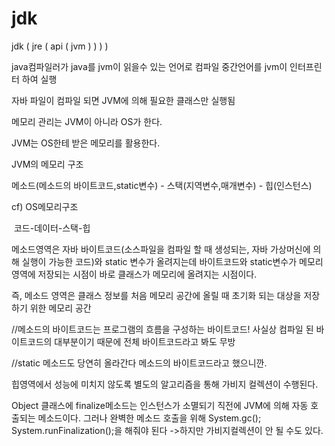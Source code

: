 # jdk



jdk ( jre ( api ( jvm ) ) ) )

java컴파일러가 java를 jvm이 읽을수 있는 언어로 컴파일 중간언어를 jvm이 인터프린터 하여 실행

자바 파일이 컴파일 되면 JVM에 의해 필요한 클래스만 실행됨

메모리 관리는 JVM이 아니라 OS가 한다.

JVM는 OS한테 받은 메모리를 활용한다.

 

JVM의 메모리 구조

메소드(메소드의 바이트코드,static변수) - 스택(지역변수,매개변수) - 힙(인스턴스)

cf) OS메모리구조

​    코드-데이터-스택-힙

 

메소드영역은 자바 바이트코드(소스파일을 컴파일 할 때 생성되는, 자바 가상머신에 의해 실행이 가능한 코드)와 static 변수가 올려지는데 바이트코드와 static변수가 메모리 영역에 저장되는 시점이 바로 클래스가 메모리에 올려지는 시점이다.

즉, 메소드 영역은 클래스 정보를 처음 메모리 공간에 올릴 때 초기화 되는 대상을 저장하기 위한 메모리 공간

//메소드의 바이트코드는 프로그램의 흐름을 구성하는 바이트코드! 사실상 컴파일 된 바이트코드의 대부분이기 때문에 전체 바이트코드라고 봐도 무방

//static 메소드도 당연히 올라간다 메소드의 바이트코드라고 했으니깐.

 

힙영역에서 성능에 미치지 않도록 별도의 알고리즘을 통해 가비지 컬렉션이 수행된다.

 

Object 클래스에 finalize메소드는 인스턴스가 소멸되기 직전에 JVM에 의해 자동 호출되는 메소드이다. 그러나 완벽한 메소드 호출을 위해 System.gc(); System.runFinalization();을 해줘야 된다 ->하지만 가비지컬렉션이 안 될 수도 있다. 